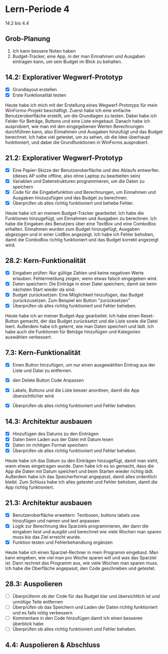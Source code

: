 # Lern-Periode 4

14.2 bis 4.4

## Grob-Planung

1. Ich kann bessere Noten haben
2. Budget-Tracker, eine App, in der man Einnahmen und Ausgaben eintragen kann, um sein Budget im Blick zu behalten.

## 14.2: Explorativer Wegwerf-Prototyp

- [x] Grundlayout erstellen
- [x] Erste Funktionalität testen

Heute habe ich mich mit der Erstellung eines Wegwerf-Prototyps für mein WinForms-Projekt beschäftigt. Zuerst habe ich eine einfache Benutzeroberfläche erstellt, um die Grundlagen zu testen. Dabei habe ich Felder für Beträge, Buttons und eine Liste eingebaut. Danach habe ich ausprobiert, wie man mit den eingegebenen Werten Berechnungen durchführen kann, also Einnahmen und Ausgaben hinzufügt und das Budget berechnet. Ich habe viel getestet, um zu sehen, ob die Idee überhaupt funktioniert, und dabei die Grundfunktionen in WinForms ausprobiert.


## 21.2: Explorativer Wegwerf-Prototyp

- [x] Eine Papier-Skizze der Benutzeroberfläche und des Ablaufs entwerfen. (dieses AP sollte offline, also ohne Laptop zu bearbeiten sein)
- [x] Variablen und Datenstrukturen programmieren, um die Daten zu speichern 
- [x] Code für die Eingabefunktion und Berechnungen, um Einnahmen und Ausgaben hinzuzufügen und das Budget zu berechnen.
- [x] Überprüfen ob alles richtig funktioniert und behebe Fehler.

Heute habe ich an meinem Budget-Tracker gearbeitet. Ich habe die Funktionen hinzugefügt, um Einnahmen und Ausgaben zu berechnen. Ich habe die Eingaben des Benutzers über eine TextBox und eine ComboBox erhalten. Einnahmen wurden zum Budget hinzugefügt, Ausgaben abgezogen und in einer ListBox angezeigt. Ich habe ich Fehler behoben, damit die ComboBox richtig funktioniert und das Budget korrekt angezeigt wird.


## 28.2: Kern-Funktionalität
- [x] Eingaben prüfen: Nur gültige Zahlen und keine negativen Werte erlauben. Fehlermeldung zeigen, wenn etwas falsch eingegeben wird.
- [x] Daten speichern: Die Einträge in einer Datei speichern, damit sie beim nächsten Start wieder da sind.
- [x] Budget zurücksetzen: Eine Möglichkeit hinzufügen, das Budget zurückzusetzen. Zum Beispiel ein Button "zurücksetzen"
- [x] Überprüfen ob alles richtig funktioniert und Fehler beheben.

Heute habe ich an meiner Budget-App gearbeitet. Ich habe einen Reset-Button gemacht, der das Budget zurücksetzt und die Liste sowie die Datei leert. Außerdem habe ich gelernt, wie man Daten speichert und lädt. Ich habe auch die Funktionen für Beträge hinzufügen und Kategorien auswählen verbessert.

## 7.3: Kern-Funktionalität
- [x] Einen Button hinzufügen, um nur einen ausgewählten Eintrag aus der Liste und Datei zu entfernen.
- [x] den Delete Button Code Anpassen
- [x] Labels, Buttons und die Liste besser anordnen, damit die App übersichtlicher wird.
- [x] Überprüfen ob alles richtig funktioniert und Fehler beheben.




## 14.3: Architektur ausbauen
- [x] Hinzufügen des Datums zu den Einträgen
- [x] Daten beim Laden aus der Datei mit Datum lesen
- [x] Daten im richtigen Format speichern
- [x] Überprüfen ob alles richtig funktioniert und Fehler beheben.

Heute habe ich das Datum zu den Einträgen hinzugefügt, damit man sieht, wann etwas eingetragen wurde. Dann habe ich es so gemacht, dass die App die Daten mit Datum speichert und beim Starten wieder richtig lädt. Außerdem habe ich das Speicherformat angepasst, damit alles ordentlich bleibt. Zum Schluss habe ich alles getestet und Fehler behoben, damit die App richtig funktioniert.
      
## 21.3: Architektur ausbauen
- [x] Benutzeroberfläche erweitern: Textboxen, buttons labels usw. hinzufügen und namen und text anpassen
- [x] Logik zur Berechnung des Sparziels programmieren, der dann die eingaben liest und ausgibt und berechnet wie viele Wochen man sparen muss bis das Ziel erreicht wurde.
- [x] Funktion testen und Fehlerbehandlung ergänzen

Heute habe ich einen Sparziel-Rechner in mein Programm eingebaut. Man kann eingeben, wie viel man pro Woche sparen will und was das Sparziel ist. Dann rechnet das Programm aus, wie viele Wochen man sparen muss. Ich habe die Oberfläche angepasst, den Code geschrieben und getestet.


## 28.3: Auspolieren
- [ ] Überprüfenm ob der Code für das Budget klar und übersichtlich ist und unnötige Teile entfernen
- [ ] Überprüfen ob das Speichern und Laden der Daten richtig funktioniert und es falls nötig verbessern
- [ ] Kommentare in den Code hinzufügen damit ich einen besseren überblick habe
- [ ] Überprüfen ob alles richtig funktioniert und Fehler beheben.

## 4.4: Auspolieren & Abschluss
